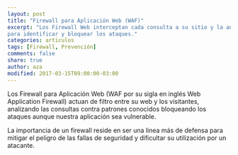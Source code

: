 ```yaml
---
layout: post
title: "Firewall para Aplicación Web (WAF)"
excerpt: "Los Firewall Web interceptan cada consulta a su sitio y la analizan
para identificar y bloquear los ataques."
categories: articulos
tags: [Firewall, Prevención]
comments: false
share: true
author: aza
modified: 2017-03-15T09:00:00-03:00
---
```


Los Firewall para Aplicación Web (WAF por su sigla en inglés Web Application Firewall)
actuan de filtro entre su web y los visitantes, analizando las consultas contra
patrones conocidos bloqueando los ataques aunque nuestra aplicación sea vulnerable.

La importancia de un firewall reside en ser una linea más de defensa para mitigar
el peligro de las fallas de seguridad y dificultar su utilización por un atacante.
